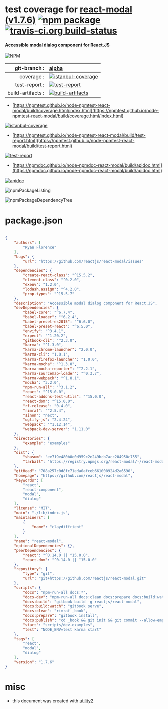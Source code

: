# test coverage for  [react-modal (v1.7.6)](https://github.com/reactjs/react-modal)  [![npm package](https://img.shields.io/npm/v/npmtest-react-modal.svg?style=flat-square)](https://www.npmjs.org/package/npmtest-react-modal) [![travis-ci.org build-status](https://api.travis-ci.org/npmtest/node-npmtest-react-modal.svg)](https://travis-ci.org/npmtest/node-npmtest-react-modal)
#### Accessible modal dialog component for React.JS

[![NPM](https://nodei.co/npm/react-modal.png?downloads=true&downloadRank=true&stars=true)](https://www.npmjs.com/package/react-modal)

| git-branch : | [alpha](https://github.com/npmtest/node-npmtest-react-modal/tree/alpha)|
|--:|:--|
| coverage : | [![istanbul-coverage](https://npmtest.github.io/node-npmtest-react-modal/build/coverage.badge.svg)](https://npmtest.github.io/node-npmtest-react-modal/build/coverage.html/index.html)|
| test-report : | [![test-report](https://npmtest.github.io/node-npmtest-react-modal/build/test-report.badge.svg)](https://npmtest.github.io/node-npmtest-react-modal/build/test-report.html)|
| build-artifacts : | [![build-artifacts](https://npmtest.github.io/node-npmtest-react-modal/glyphicons_144_folder_open.png)](https://github.com/npmtest/node-npmtest-react-modal/tree/gh-pages/build)|

- [https://npmtest.github.io/node-npmtest-react-modal/build/coverage.html/index.html](https://npmtest.github.io/node-npmtest-react-modal/build/coverage.html/index.html)

[![istanbul-coverage](https://npmtest.github.io/node-npmtest-react-modal/build/screenCapture.buildCi.browser.%252Ftmp%252Fbuild%252Fcoverage.lib.html.png)](https://npmtest.github.io/node-npmtest-react-modal/build/coverage.html/index.html)

- [https://npmtest.github.io/node-npmtest-react-modal/build/test-report.html](https://npmtest.github.io/node-npmtest-react-modal/build/test-report.html)

[![test-report](https://npmtest.github.io/node-npmtest-react-modal/build/screenCapture.buildCi.browser.%252Ftmp%252Fbuild%252Ftest-report.html.png)](https://npmtest.github.io/node-npmtest-react-modal/build/test-report.html)

- [https://npmdoc.github.io/node-npmdoc-react-modal/build/apidoc.html](https://npmdoc.github.io/node-npmdoc-react-modal/build/apidoc.html)

[![apidoc](https://npmdoc.github.io/node-npmdoc-react-modal/build/screenCapture.buildCi.browser.%252Ftmp%252Fbuild%252Fapidoc.html.png)](https://npmdoc.github.io/node-npmdoc-react-modal/build/apidoc.html)

![npmPackageListing](https://npmtest.github.io/node-npmtest-react-modal/build/screenCapture.npmPackageListing.svg)

![npmPackageDependencyTree](https://npmtest.github.io/node-npmtest-react-modal/build/screenCapture.npmPackageDependencyTree.svg)



# package.json

```json

{
    "authors": [
        "Ryan Florence"
    ],
    "bugs": {
        "url": "https://github.com/reactjs/react-modal/issues"
    },
    "dependencies": {
        "create-react-class": "^15.5.2",
        "element-class": "^0.2.0",
        "exenv": "1.2.0",
        "lodash.assign": "^4.2.0",
        "prop-types": "^15.5.7"
    },
    "description": "Accessible modal dialog component for React.JS",
    "devDependencies": {
        "babel-core": "^6.7.4",
        "babel-loader": "^6.2.4",
        "babel-preset-es2015": "^6.6.0",
        "babel-preset-react": "^6.5.0",
        "envify": "^3.4.1",
        "expect": "^1.20.2",
        "gitbook-cli": "^2.3.0",
        "karma": "^1.3.0",
        "karma-chrome-launcher": "2.0.0",
        "karma-cli": "1.0.1",
        "karma-firefox-launcher": "1.0.0",
        "karma-mocha": "^1.3.0",
        "karma-mocha-reporter": "^2.2.1",
        "karma-sourcemap-loader": "^0.3.7",
        "karma-webpack": "^1.8.1",
        "mocha": "3.2.0",
        "npm-run-all": "^3.1.2",
        "react": "^15.0.0",
        "react-addons-test-utils": "^15.0.0",
        "react-dom": "^15.0.0",
        "rf-release": "0.4.0",
        "rimraf": "^2.5.4",
        "sinon": "next",
        "uglify-js": "2.4.24",
        "webpack": "^1.12.14",
        "webpack-dev-server": "1.11.0"
    },
    "directories": {
        "example": "examples"
    },
    "dist": {
        "shasum": "ee719e480b0e0d959c2e249bcb7acc204950c755",
        "tarball": "https://registry.npmjs.org/react-modal/-/react-modal-1.7.6.tgz"
    },
    "gitHead": "708a257c0d8fc71eda0afceb661000924d2a6590",
    "homepage": "https://github.com/reactjs/react-modal",
    "keywords": [
        "react",
        "react-component",
        "modal",
        "dialog"
    ],
    "license": "MIT",
    "main": "./lib/index.js",
    "maintainers": [
        {
            "name": "claydiffrient"
        }
    ],
    "name": "react-modal",
    "optionalDependencies": {},
    "peerDependencies": {
        "react": "^0.14.0 || ^15.0.0",
        "react-dom": "^0.14.0 || ^15.0.0"
    },
    "repository": {
        "type": "git",
        "url": "git+https://github.com/reactjs/react-modal.git"
    },
    "scripts": {
        "docs": "npm-run-all docs:*",
        "docs-dev": "npm-run-all docs:clean docs:prepare docs:build:watch",
        "docs:build": "gitbook build -g reactjs/react-modal",
        "docs:build:watch": "gitbook serve",
        "docs:clean": "rimraf _book",
        "docs:prepare": "gitbook install",
        "docs:publish": "cd _book && git init && git commit --allow-empty -m 'update book' && git checkout -b gh-pages && touch .nojekyll && git add . && git commit -am 'update book' && git push git@github.com:reactjs/react-modal gh-pages --force",
        "start": "scripts/dev-examples",
        "test": "NODE_ENV=test karma start"
    },
    "tags": [
        "react",
        "modal",
        "dialog"
    ],
    "version": "1.7.6"
}
```



# misc
- this document was created with [utility2](https://github.com/kaizhu256/node-utility2)
